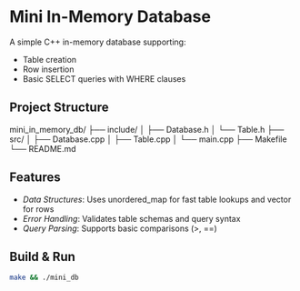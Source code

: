 # Mini In-Memory Database

A simple C++ in-memory database supporting:
- Table creation
- Row insertion
- Basic SELECT queries with WHERE clauses

## Project Structure

mini_in_memory_db/
├── include/
│   ├── Database.h
│   └── Table.h
├── src/
│   ├── Database.cpp
│   ├── Table.cpp
│   └── main.cpp
├── Makefile
└── README.md

## Features
- *Data Structures*: Uses unordered_map for fast table lookups and vector for rows
- *Error Handling*: Validates table schemas and query syntax
- *Query Parsing*: Supports basic comparisons (>, ==)

## Build & Run
```bash
make && ./mini_db

